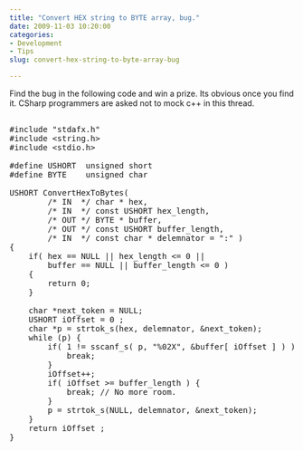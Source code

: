 ```yaml
---
title: "Convert HEX string to BYTE array, bug."
date: 2009-11-03 10:20:00
categories:
- Development
- Tips
slug: convert-hex-string-to-byte-array-bug

---
```


Find the bug in the following code and win a prize.
Its obvious once you find it. CSharp programmers are asked not to mock c++ in this thread. 

<pre>

#include "stdafx.h"
#include &lt;string.h&gt;
#include &lt;stdio.h&gt;

#define USHORT	unsigned short 
#define BYTE	unsigned char 

USHORT ConvertHexToBytes( 
		/* IN  */ char * hex, 
		/* IN  */ const USHORT hex_length, 
		/* OUT */ BYTE * buffer, 
		/* OUT */ const USHORT buffer_length, 
		/* IN  */ const char * delemnator = ":" )
{
	if( hex	== NULL || hex_length &lt;= 0 ||
		buffer == NULL || buffer_length &lt;= 0 )
	{
		return 0; 
	}

	char *next_token = NULL;
	USHORT iOffset = 0 ; 
	char *p = strtok_s(hex, delemnator, &next_token);
	while (p) {
		if( 1 != sscanf_s( p, "%02X", &buffer[ iOffset ] ) ) {
			break; 
		}
		iOffset++;
		if( iOffset &gt;= buffer_length ) {
			break; // No more room. 
		}
		p = strtok_s(NULL, delemnator, &next_token);
	}
	return iOffset ; 
}
</pre>
